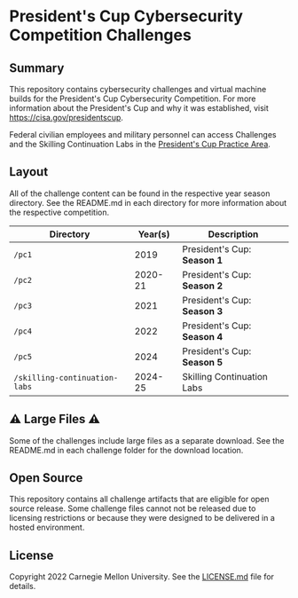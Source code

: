 # President's Cup Cybersecurity Competition Challenges

## Summary

This repository contains cybersecurity challenges and virtual machine builds for the President's Cup Cybersecurity Competition. For more information about the President's Cup and why it was established, visit <https://cisa.gov/presidentscup>.

Federal civilian employees and military personnel can access Challenges and the Skilling Continuation Labs in the [President's Cup Practice Area](https://presidentscup.cisa.gov/gb/home).

## Layout

All of the challenge content can be found in the respective year season directory. See the README.md in each directory for more information about the respective competition.

| Directory | Year(s) | Description                 |
| --------- | ------- | ---------------------------- |
| `/pc1`    | 2019    | President's Cup: **Season 1** |
| `/pc2`    | 2020-21 | President's Cup: **Season 2** |
| `/pc3`    | 2021    | President's Cup: **Season 3** |
| `/pc4`    | 2022    | President's Cup: **Season 4** |
| `/pc5`    | 2024    | President's Cup: **Season 5** |
| `/skilling-continuation-labs`    | 2024-25    | Skilling Continuation Labs |

## ⚠️ Large Files ⚠️

Some of the challenges include large files as a separate download. See the README.md in each challenge folder for the download location.

## Open Source

This repository contains all challenge artifacts that are eligible for open source release. Some challenge files cannot not be released due to licensing restrictions or because they were designed to be delivered in a hosted environment.

## License

Copyright 2022 Carnegie Mellon University. See the [LICENSE.md](LICENSE.md) file for details.
